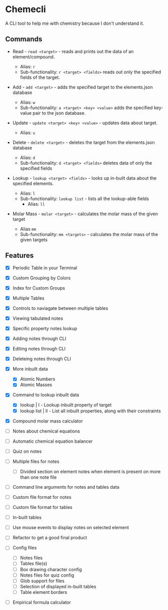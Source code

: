# Chemecli
A CLI tool to help me with chemistry because I don't understand it.

## Commands
- Read - `read <target>` - reads and prints out the data of an element/compound.
  - Alias: `r`
  - Sub-functionality: `r <target> <fields>` reads out only the specified fields of the target.

- Add - `add <target>` - adds the specified target to the elements.json database
  - Alias: `w`
  - Sub-functionality: `a <target> <key> <value>` adds the specified key-value pair to the json database.

- Update - `update <target> <key> <value>` - updates data about target.
  - Alias: `u`

- Delete - `delete <target>` - deletes the target from the elements.json database
  - Alias: `d`
  - Sub-functionality: `d <target> <fields>` deletes data of only the specified fields

- Lookup - `lookup <target> <fields>` - looks up in-built data about the specified elements.
  - Alias: `l`
  - Sub-functionality: `lookup list` - lists all the lookup-able fields
    - Alias: `ll`

- Molar Mass - `molar <target>` - calculates the molar mass of the given target
  - Alias `mm`
  - Sub-functionality: `mm <targets>` - calculates the molar mass of the given targets


## Features
- [x] Periodic Table in your Terminal
- [x] Custom Grouping by Colors
- [x] Index for Custom Groups
- [x] Multiple Tables
- [x] Controls to naviagate between multiple tables
- [x] Viewing tabulated notes
- [x] Specific property notes lookup
- [x] Adding notes through CLI
- [x] Editing notes through CLI
- [x] Deleteing notes through CLI
- [x] More inbuilt data
    - [x] Atomic Numbers
    - [x] Atomic Masses
- [x] Command to lookup inbuilt data
    - [x] lookup | l <target> <property> - Lookup inbuilt property of target 
    - [x] lookup list | ll - List all inbuilt properties, along with their constraints
- [x] Compound molar mass calculator
- [ ] Notes about chemical equations 
- [ ] Automatic chemical equation balancer
- [ ] Quiz on notes
- [ ] Multiple files for notes
    - [ ] Divided section on element notes when element is present on more than one note file
- [ ] Command line arguments for notes and tables data
- [ ] Custom file format for notes
- [ ] Custom file format for tables
- [ ] In-built tables
- [ ] Use mouse events to display notes on selected element
- [ ] Refactor to get a good final product
- [ ] Config files
    - [ ] Notes files
    - [ ] Tables file(s)
    - [ ] Box drawing character config
    - [ ] Notes files for quiz config
    - [ ] Glob support for files
    - [ ] Selection of displayed in-built tables
    - [ ] Table element borders
- [ ] Empirical formula calculator

